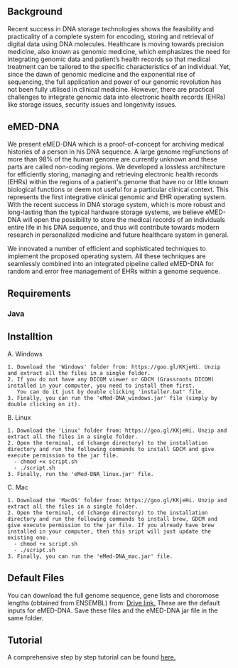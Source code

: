 
## Background

Recent success in DNA storage technologies shows the feasibility and practicality of a complete system for encoding, storing and retrieval of digital data using DNA molecules. Healthcare is moving towards precision medicine, also known as genomic medicine, which emphasizes the need for integrating genomic data and patient’s health records so that medical treatment can be tailored to the specific characteristics of an individual. Yet, since the dawn of genomic medicine and the exponential rise of sequencing, the full application and power of our genomic revolution has not been fully utilised in clinical medicine. However, there are practical challenges to integrate genomic data into electronic health records (EHRs) like storage issues, security issues and longetivity issues.

## eMED-DNA

We present eMED-DNA which is a proof-of-concept for archiving medical histories of a person in his DNA sequence. A large genome  regFunctions of more than 98% of the human genome are currently unknown and these parts are called non-coding regions. We developed a lossless architecture
for efficiently storing, managing and retrieving electronic health records (EHRs) within the regions of a
patient's genome that have no or little known biological functions or deem not useful for a particular clinical context. This represents the first integrative clinical genomic and EHR operating system.  With the recent success in DNA storage system,
which is more robust and long-lasting than the typical hardware storage systems, we believe
eMED-DNA will open the possibility to store the medical records of an individuals
entire life in his DNA sequence, and thus will contribute
towards modern research in personalized medicine and future healthcare system in general.

We innovated a number of efficient and sophisticated techniques to implement the proposed operating system. All these techniques are seamlessly combined into an integrated pipeline called eMED-DNA for random and error free management of EHRs within a genome sequence. 






## Requirements

### Java 


## Installtion 

A. Windows 

    1. Download the 'Windows' folder from: https://goo.gl/KKjeHi. Unzip and extract all the files in a single folder.
    2. If you do not have any DICOM viewer or GDCM (Grassroots DICOM) installed in your computer, you need to install them first.
       You can do it just by double clicking 'installer.bat' file.
    3. Finally, you can run the 'eMed-DNA_windows.jar' file (simply by double clicking on it).
    
 B. Linux
 
    1. Download the 'Linux' folder from: https://goo.gl/KKjeHi. Unzip and extract all the files in a single folder.
    2. Open the terminal, cd (change directory) to the installation directory and run the following commands to install GDCM and give execute permission to the jar file.
      - chmod +x script.sh
      - ./script.sh
    3. Finally, run the 'eMed-DNA_linux.jar' file.
    
C. Mac

    1. Download the 'MacOS' folder from: https://goo.gl/KKjeHi. Unzip and extract all the files in a single folder.
    2. Open the terminal, cd (change directory) to the installation directory and run the following commands to install brew, GDCM and give execute permission to the jar file. If you already have brew installed in your computer, then this sript will just update the existing one. 
      - chmod +x script.sh
      - ./script.sh
    3. Finally, you can run the 'eMed-DNA_mac.jar' file.


## Default Files
You can download the full genome sequence, gene lists and choromose lengths (obtained from ENSEMBL) from: [Drive link.](https://goo.gl/GjwxAg) These are the default inputs for eMED-DNA. Save these files and the eMED-DNA jar file in the same folder.

<!--## Download Software 
eMED-DNA software is freely available at: [Drive link.](https://drive.google.com/drive/folders/1gT55X1rMFGIWAySb2ZIzzRwsAujVF14O?usp=sharing)-->

## Tutorial 
A comprehensive step by step tutorial can be found [here.](https://jakariamd.github.io/eMed-DNA/)
